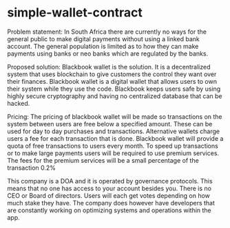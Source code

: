 # simple-wallet-contract

Problem statement:
In South Africa there are currently no ways for the general public to make digital payments without using a linked bank account. The general population is limited as to how they can make payments using banks or neo banks which are regulated by the banks. 

Proposed solution:
Blackbook wallet is the solution. It is a decentralized system that uses blockchain to give customers the control they want over their finances. Blackbook wallet is a digital wallet that allows users to own their system while they use the code. Blackbook keeps users safe by using highly secure cryptography and having no centralized database that can be hacked. 

Pricing: 
The pricing of blackbook wallet will be made so transactions on the system between users are free below a specified amount. These can be used for day to day purchases and transactions. Alternative wallets charge users a fee for each transaction that is done. Blackbook wallet will provide a quota of free transactions to users every month. To speed up transactions or to make large payments users will be required to use premium services. The fees for the premium services will be a small percentage of the transaction 0.2%

This company is a DOA and it is operated by governance protocols. This means that no one has access to your account besides you. There is no CEO or Board of directors. Users will each get votes depending on how much stake they have. The company does however have developers that are constantly working on optimizing systems and operations within the app. 
